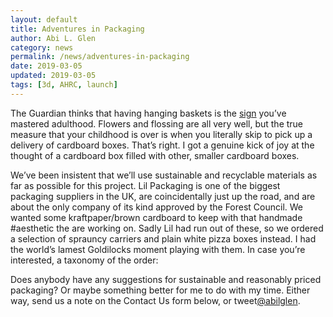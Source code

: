 ```yaml
---
layout: default
title: Adventures in Packaging
author: Abi L. Glen
category: news
permalink: /news/adventures-in-packaging
date: 2019-03-05
updated: 2019-03-05
tags: [3d, AHRC, launch]
---
```

The Guardian thinks that having hanging baskets is the <a href="https://www.theguardian.com/lifeandstyle/shortcuts/2019/mar/04/a-beautiful-hanging-basket-and-six-other-signs-youve-mastered-adulthood">sign</a> you’ve mastered adulthood.
Flowers and flossing are all very well, but the true measure that your childhood is over is when you literally skip to pick up a delivery of cardboard boxes. That’s right. I got a genuine kick of joy at the thought of a cardboard box filled with other, smaller cardboard boxes.

We’ve been insistent that we’ll use sustainable and recyclable materials as far as possible for this project. Lil Packaging is one of the biggest packaging suppliers in the UK, are coincidentally just up the road, and are about the only company of its kind approved by the Forest Council. We wanted some kraftpaper/brown cardboard to keep with that handmade #aesthetic the <Cambridge Art Makers> are working on. 
Sadly Lil had run out of these, so we ordered a selection of sprauncy carriers and plain white pizza boxes instead. I had the world’s lamest Goldilocks moment playing with them. In case you’re interested, a taxonomy of the order: 
       
 <script src="https://gist.github.com/abilglen/2511e526f215c869bef3167ace2d42d4.js"></script>
 
Does anybody have any suggestions for sustainable and reasonably priced packaging? Or maybe something better for me to do with my time. Either way, send us a note on the Contact Us form below, or tweet<a href="https://twitter.com/abilglen">@abilglen</a>.

